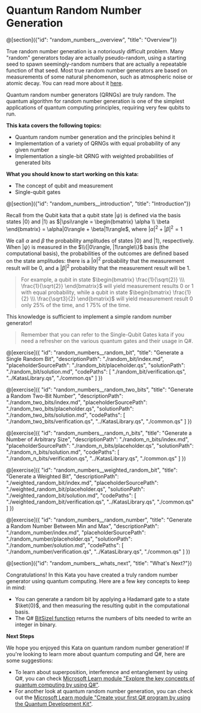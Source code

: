 # Quantum Random Number Generation

@[section]({"id": "random_numbers__overview", "title": "Overview"})

True random number generation is a notoriously difficult problem. Many "random" generators today are actually pseudo-random, using a starting seed to spawn seemingly-random numbers that are actually a repeatable function of that seed. Most true random number generators are based on measurements of some natural phenomenon, such as atmospheric noise or atomic decay. You can read more about it <a href="https://en.wikipedia.org/wiki/Random_number_generation" target="_blank">here</a>. 

Quantum random number generators (QRNGs) are truly random. The quantum algorithm for random number generation is one of the simplest applications of quantum computing principles, requiring very few qubits to run.

**This kata covers the following topics:**

- Quantum random number generation and the principles behind it
- Implementation of a variety of QRNGs with equal probability of any given number
- Implementation a single-bit QRNG with weighted probabilities of generated bits

**What you should know to start working on this kata:**

- The concept of qubit and measurement
- Single-qubit gates

@[section]({"id": "random_numbers__introduction", "title": "Introduction"})

Recall from the Qubit kata that a qubit state $|\psi\rangle$ is defined via the basis states $|0\rangle$ and $|1\rangle$ as $|\psi\rangle = \begin{bmatrix} \alpha \\ \beta \end{bmatrix} = \alpha|0\rangle + \beta|1\rangle$, where $|\alpha|^2 + |\beta|^2 = 1$

We call $\alpha$ and $\beta$ the probability amplitudes of states $|0\rangle$ and $|1\rangle$, respectively. When $|\psi\rangle$ is measured in the $\\{|0\rangle, |1\rangle\\}$ basis (the computational basis), the probabilities of the outcomes are defined based on the state amplitudes: there is a $|\alpha|^2$ probability that the measurement result will be $0$, and a $|\beta|^2$ probability that the measurement result will be $1$.

> For example, a qubit in state $\begin{bmatrix} \frac{1}{\sqrt{2}} \\\ \frac{1}{\sqrt{2}} \end{bmatrix}$ will yield measurement results $0$ or $1$ with equal probability, while a qubit in state $\begin{bmatrix} \frac{1}{2} \\\ \frac{\sqrt3}{2} \end{bmatrix}$ will yield measurement result $0$ only 25% of the time, and $1$ 75% of the time.

This knowledge is sufficient to implement a simple random number generator!

> Remember that you can refer to the Single-Qubit Gates kata if you need a refresher on the various quantum gates and their usage in Q#.

@[exercise]({
    "id": "random_numbers__random_bit",
    "title": "Generate a Single Random Bit",
    "descriptionPath": "./random_bit/index.md",
    "placeholderSourcePath": "./random_bit/placeholder.qs",
    "solutionPath": "./random_bit/solution.md",
    "codePaths": [
        "./random_bit/verification.qs",
        "../KatasLibrary.qs",
        "./common.qs"
    ]
})

@[exercise]({
    "id": "random_numbers__random_two_bits",
    "title": "Generate a Random Two-Bit Number",
    "descriptionPath": "./random_two_bits/index.md",
    "placeholderSourcePath": "./random_two_bits/placeholder.qs",
    "solutionPath": "./random_two_bits/solution.md",
    "codePaths": [
        "./random_two_bits/verification.qs",
        "../KatasLibrary.qs",
        "./common.qs"
    ]
})

@[exercise]({
    "id": "random_numbers__random_n_bits",
    "title": "Generate a Number of Arbitrary Size",
    "descriptionPath": "./random_n_bits/index.md",
    "placeholderSourcePath": "./random_n_bits/placeholder.qs",
    "solutionPath": "./random_n_bits/solution.md",
    "codePaths": [
        "./random_n_bits/verification.qs",
        "../KatasLibrary.qs",
        "./common.qs"
    ]
})

@[exercise]({
    "id": "random_numbers__weighted_random_bit",
    "title": "Generate a Weighted Bit",
    "descriptionPath": "./weighted_random_bit/index.md",
    "placeholderSourcePath": "./weighted_random_bit/placeholder.qs",
    "solutionPath": "./weighted_random_bit/solution.md",
    "codePaths": [
        "./weighted_random_bit/verification.qs",
        "../KatasLibrary.qs",
        "./common.qs"
    ]
})

@[exercise]({
    "id": "random_numbers__random_number",
    "title": "Generate a Random Number Between Min and Max",
    "descriptionPath": "./random_number/index.md",
    "placeholderSourcePath": "./random_number/placeholder.qs",
    "solutionPath": "./random_number/solution.md",
    "codePaths": [
        "./random_number/verification.qs",
        "../KatasLibrary.qs",
        "./common.qs"
    ]
})

@[section]({"id": "random_numbers__whats_next", "title": "What's Next?"})

Congratulations! In this Kata you have created a truly random number generator using quantum computing. Here are a few key concepts to keep in mind:
* You can generate a random bit by applying a Hadamard gate to a state $\ket{0}$, and then measuring the resulting qubit in the computational basis.
* The Q# <a href="https://docs.microsoft.com/en-us/qsharp/api/qsharp/microsoft.quantum.math.bitsizei" target="_blank">BitSizeI function</a> returns the numbers of bits needed to write an integer in binary.

**Next Steps**

We hope you enjoyed this Kata on quantum random number generation! If you're looking to learn more about quantum computing and Q#, here are some suggestions:
* To learn about superposition, interference and entanglement by using Q#, you can check <a href="https://learn.microsoft.com/en-us/training/modules/qsharp-explore-key-concepts-quantum-computing/" target="_blank">Microsoft Learn module "Explore the key concepts of quantum computing by using Q#"</a>.
* For another look at quantum random number generation, you can check out the <a href="https://docs.microsoft.com/learn/modules/qsharp-create-first-quantum-development-kit/1-introduction" target="_blank">Microsoft Learn module "Create your first Q# program by using the Quantum Development Kit"</a>.

